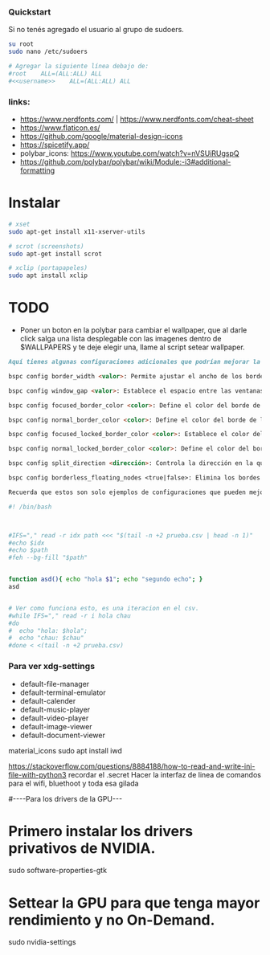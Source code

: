 ### Quickstart

Si no tenés agregado el usuario al grupo de sudoers.
```bash
su root
sudo nano /etc/sudoers

# Agregar la siguiente línea debajo de:
#root    ALL=(ALL:ALL) ALL
#<<username>>    ALL=(ALL:ALL) ALL
```


















### links:
- https://www.nerdfonts.com/ | https://www.nerdfonts.com/cheat-sheet
- https://www.flaticon.es/
- https://github.com/google/material-design-icons
- https://spicetify.app/
- polybar_icons: https://www.youtube.com/watch?v=nVSUiRUgspQ
- https://github.com/polybar/polybar/wiki/Module:-i3#additional-formatting





# Instalar
~~~bash
# xset
sudo apt-get install x11-xserver-utils

# scrot (screenshots)
sudo apt-get install scrot

# xclip (portapapeles)
sudo apt install xclip
~~~


# TODO
- Poner un boton en la polybar para cambiar el wallpaper, que al darle click salga una lista desplegable con las imagenes dentro de $WALLPAPERS y te deje elegir una, llame al script setear wallpaper.




~~~markdown
Aquí tienes algunas configuraciones adicionales que podrían mejorar la estética de BSPWM:

bspc config border_width <valor>: Permite ajustar el ancho de los bordes de las ventanas en BSPWM.

bspc config window_gap <valor>: Establece el espacio entre las ventanas en BSPWM.

bspc config focused_border_color <color>: Define el color del borde de la ventana activa.

bspc config normal_border_color <color>: Define el color del borde de las ventanas inactivas.

bspc config focused_locked_border_color <color>: Establece el color del borde de la ventana activa cuando está bloqueada.

bspc config normal_locked_border_color <color>: Define el color del borde de las ventanas inactivas cuando están bloqueadas.

bspc config split_direction <dirección>: Controla la dirección en la que se dividen las ventanas. Por ejemplo, vertical divide verticalmente, horizontal divide horizontalmente.

bspc config borderless_floating_nodes <true|false>: Elimina los bordes de las ventanas en modo flotante.

Recuerda que estos son solo ejemplos de configuraciones que pueden mejorar la estética de BSPWM. Para obtener más detalles sobre cada opción y personalizar aún más tu experiencia, te recomendaría consultar la documentación oficial de BSPWM o buscar recursos adicionales sobre personalización de BSPWM en línea.
~~~




~~~bash
#! /bin/bash



#IFS="," read -r idx path <<< "$(tail -n +2 prueba.csv | head -n 1)"
#echo $idx
#echo $path
#feh --bg-fill "$path"


function asd(){ echo "hola $1"; echo "segundo echo"; }
asd


# Ver como funciona esto, es una iteracion en el csv.
#while IFS="," read -r i hola chau
#do
#  echo "hola: $hola";
#  echo "chau: $chau"
#done < <(tail -n +2 prueba.csv)
~~~



### Para ver xdg-settings

- default-file-manager
- default-terminal-emulator
- default-calender
- default-music-player
- default-video-player
- default-image-viewer
- default-document-viewer

material_icons
sudo apt install iwd

https://stackoverflow.com/questions/8884188/how-to-read-and-write-ini-file-with-python3
recordar el .secret
Hacer la interfaz de linea de comandos para el wifi, bluethoot y toda esa gilada


#----Para los drivers de la GPU---
# Primero instalar los drivers privativos de NVIDIA.
sudo software-properties-gtk
# Settear la GPU para que tenga mayor rendimiento y no On-Demand.
sudo nvidia-settings



